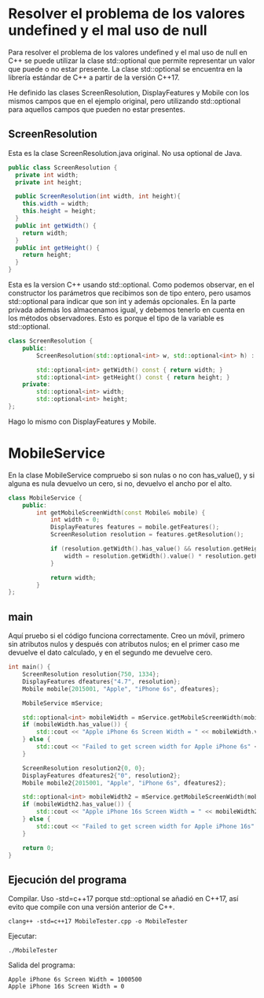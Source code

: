 # Resolver el problema de los valores undefined y el mal uso de null

Para resolver el problema de los valores undefined y el mal uso de null en C++ se puede utilizar la clase std::optional que permite representar un valor que puede o no estar presente. La clase std::optional se encuentra en la librería estándar de C++ a partir de la versión C++17.

He definido las clases ScreenResolution, DisplayFeatures y Mobile con los mismos campos que en el ejemplo original, pero utilizando std::optional para aquellos campos que pueden no estar presentes.

## ScreenResolution

Esta es la clase ScreenResolution.java original. No usa optional de Java.

```java
public class ScreenResolution {
  private int width;
  private int height;

  public ScreenResolution(int width, int height){
    this.width = width;
    this.height = height;
  }
  public int getWidth() {
    return width;
  }
  public int getHeight() {
    return height;
  }
}
```

Esta es la version C++ usando std::optional. Como podemos observar, en el constructor los parámetros que
recibimos son de tipo entero, pero usamos std::optional<int> para indicar que son int y además opcionales. En la parte privada además los almacenamos igual, y debemos tenerlo en cuenta en los métodos observadores. Esto es porque el tipo de la variable es std::optional<int>.

```c++
class ScreenResolution {
    public:
        ScreenResolution(std::optional<int> w, std::optional<int> h) : width(w), height(h) {}

        std::optional<int> getWidth() const { return width; }
        std::optional<int> getHeight() const { return height; }
    private:
        std::optional<int> width;
        std::optional<int> height;
};
```

Hago lo mismo con DisplayFeatures y Mobile.

# MobileService

En la clase MobileService compruebo si son nulas o no con has_value(), y si alguna es nula devuelvo un cero, si no, devuelvo el ancho por el alto.

```c++
class MobileService {
    public:
        int getMobileScreenWidth(const Mobile& mobile) {
            int width = 0;
            DisplayFeatures features = mobile.getFeatures();
            ScreenResolution resolution = features.getResolution();

            if (resolution.getWidth().has_value() && resolution.getHeight().has_value()) {
                width = resolution.getWidth().value() * resolution.getHeight().value();
            }

            return width;
        }
};
```

## main

Aquí pruebo si el código funciona correctamente. Creo un móvil, primero sin atributos nulos y después con atributos nulos; en el primer caso me devuelve el dato calculado, y en el segundo me devuelve cero.

```c++
int main() {
    ScreenResolution resolution{750, 1334};
    DisplayFeatures dfeatures{"4.7", resolution};
    Mobile mobile{2015001, "Apple", "iPhone 6s", dfeatures};

    MobileService mService;

    std::optional<int> mobileWidth = mService.getMobileScreenWidth(mobile);
    if (mobileWidth.has_value()) {
        std::cout << "Apple iPhone 6s Screen Width = " << mobileWidth.value() << std::endl;
    } else {
        std::cout << "Failed to get screen width for Apple iPhone 6s" << std::endl;
    }

    ScreenResolution resolution2{0, 0};
    DisplayFeatures dfeatures2{"0", resolution2};
    Mobile mobile2{2015001, "Apple", "iPhone 6s", dfeatures2};

    std::optional<int> mobileWidth2 = mService.getMobileScreenWidth(mobile2);
    if (mobileWidth2.has_value()) {
        std::cout << "Apple iPhone 16s Screen Width = " << mobileWidth2.value() << std::endl;
    } else {
        std::cout << "Failed to get screen width for Apple iPhone 16s" << std::endl;
    }

    return 0;
}
```

## Ejecución del programa

Compilar. Uso -std=c++17 porque std::optional se añadió en C++17, así evito que compile con una versión anterior de C++.

```console
clang++ -std=c++17 MobileTester.cpp -o MobileTester
```

Ejecutar:

```console
./MobileTester
```

Salida del programa:

```console
Apple iPhone 6s Screen Width = 1000500
Apple iPhone 16s Screen Width = 0
```
